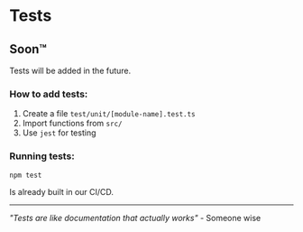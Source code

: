 # Tests

## Soon™

Tests will be added in the future.

### How to add tests:

1. Create a file `test/unit/[module-name].test.ts`
2. Import functions from `src/`
3. Use `jest` for testing

### Running tests:
```bash
npm test
```

Is already built in our CI/CD.

---
*"Tests are like documentation that actually works"* - Someone wise
